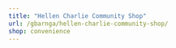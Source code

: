 ```yaml
---
title: "Hellen Charlie Community Shop"
url: /gbarnga/hellen-charlie-community-shop/
shop: convenience
---
```

